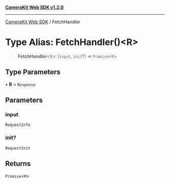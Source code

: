 [**CameraKit Web SDK v1.2.0**](../README.md)

***

[CameraKit Web SDK](../globals.md) / FetchHandler

# Type Alias: FetchHandler()\<R\>

> **FetchHandler**\<`R`\>: (`input`, `init`?) => `Promise`\<`R`\>

## Type Parameters

• **R** = `Response`

## Parameters

### input

`RequestInfo`

### init?

`RequestInit`

## Returns

`Promise`\<`R`\>
